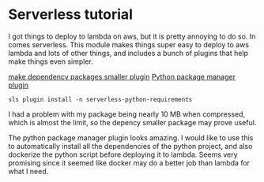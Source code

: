 # Serverless tutorial

I got things to deploy to lambda on aws, but it is pretty annoying to do so. In comes serverless. This module makes things super easy to deploy to aws lambda and lots of other things, and includes a bunch of plugins that help make things even simpler.

[make dependency packages smaller plugin](https://github.com/dougmoscrop/serverless-plugin-include-dependencies)
[Python package manager plugin](https://www.npmjs.com/package/serverless-python-requirements)

```
sls plugin install -n serverless-python-requirements
```

I had a problem with my package being nearly 10 MB when compressed, which is almost the limit, so the depency smaller package may prove useful.

The python package manager plugin looks amazing. I would like to use this to automatically install all the dependencies of the python project, and also dockerize the python script before deploying it to lambda. Seems very promising since it seemed like docker may do a better job than lambda for what I need.